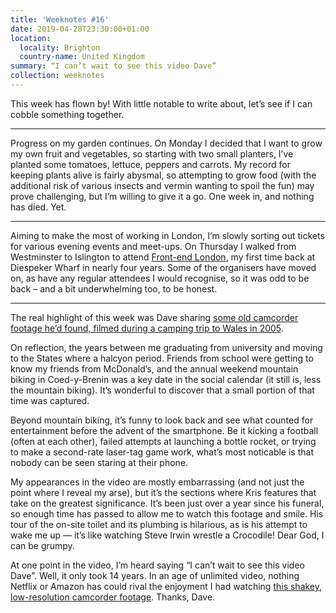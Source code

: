 ```yaml
---
title: 'Weeknotes #16'
date: 2019-04-28T23:30:00+01:00
location:
  locality: Brighton
  country-name: United Kingdom
summary: “I can’t wait to see this video Dave”
collection: weeknotes
---
```

This week has flown by! With little notable to write about, let’s see if I can cobble something together.

* * *

Progress on my garden continues. On Monday I decided that I want to grow my own fruit and vegetables, so starting with two small planters, I’ve planted some tomatoes, lettuce, peppers and carrots. My record for keeping plants alive is fairly abysmal, so attempting to grow food (with the additional risk of various insects and vermin wanting to spoil the fun) may prove challenging, but I’m willing to give it a go. One week in, and nothing has died. Yet.

* * *

Aiming to make the most of working in London, I’m slowly sorting out tickets for various evening events and meet-ups. On Thursday I walked from Westminster to Islington to attend [Front-end London][1], my first time back at Diespeker Wharf in nearly four years. Some of the organisers have moved on, as have any regular attendees I would recognise, so it was odd to be back – and a bit underwhelming too, to be honest.

* * *

The real highlight of this week was Dave sharing [some old camcorder footage he’d found, filmed during a camping trip to Wales in 2005][2].

On reflection, the years between me graduating from university and moving to the States where a halcyon period. Friends from school were getting to know my friends from McDonald’s, and the annual weekend mountain biking in Coed-y-Brenin was a key date in the social calendar (it still is, less the mountain biking). It’s wonderful to discover that a small portion of that time was captured.

Beyond mountain biking, it’s funny to look back and see what counted for entertainment before the advent of the smartphone. Be it kicking a football (often at each other), failed attempts at launching a bottle rocket, or trying to make a second-rate laser-tag game work, what’s most noticable is that nobody can be seen staring at their phone.

My appearances in the video are mostly embarrassing (and not just the point where I reveal my arse), but it’s the sections where Kris features that take on the greatest significance. It’s been just over a year since his funeral, so enough time has passed to allow me to watch this footage and smile. His tour of the on-site toilet and its plumbing is hilarious, as is his attempt to wake me up — it’s like watching Steve Irwin wrestle a Crocodile! Dear God, I can be grumpy.

At one point in the video, I’m heard saying “I can’t wait to see this video Dave”. Well, it only took 14 years. In an age of unlimited video, nothing Netflix or Amazon has could rival the enjoyment I had watching [this shakey, low-resolution camcorder footage][2]. Thanks, Dave.

[1]: http://www.frontendlondon.co.uk
[2]: https://www.youtube.com/watch?v=Kn1DuAV1ufk
